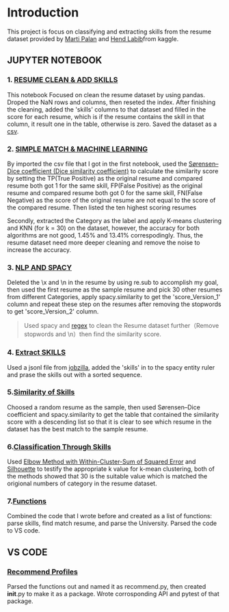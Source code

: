 # Introduction

This project is focus on classifying and extracting skills from the resume dataset provided by [Marti Palan](https://www.kaggle.com/datasets/maitrip/resumes) and [Hend Labib](https://www.kaggle.com/code/hendlabib12/resume-extraction/data)from kaggle.

## JUPYTER NOTEBOOK

### 1. [RESUME CLEAN & ADD SKILLS](https://github.com/xilin-tian/Resume_Classification/blob/main/jupyter%20notebook/RESUME_CLEAN_%26_ADD_SKILLS_XilinTian.ipynb)

This notebook Focused on clean the resume dataset by using pandas. Droped the NaN rows and columns, then reseted the index. After finishing the cleaning, added the 'skills' columns to that dataset and filled in the score for each resume, which is if the resume contains the skill in that column, it result one in the table, otherwise is zero. Saved the dataset as a [csv](https://github.com/xilin-tian/Resume_Classification/blob/main/original%20data%20and%20result%20csv/resume_add_skills.csv).

### 2. [SIMPLE MATCH & MACHINE LEARNING](https://github.com/xilin-tian/Resume_Classification/blob/main/jupyter%20notebook/SIMPLE_MATCH_%26_MACHINE_LEARNING.ipynb)

By imported the csv file that I got in the first notebook, used the [Sørensen–Dice coefficient (Dice similarity coefficient)](https://en.wikipedia.org/wiki/S%C3%B8rensen%E2%80%93Dice_coefficient) to calculate the similarity score by setting the TP(True Positive) as the original resume and compared resume both got 1 for the same skill, FP(False Positive) as the original resume and compared resume both got 0 for the same skill, FN(False Negative) as the score of the original resume are not equal to the score of the compared resume. Then listed the ten highest scoring resumes

Secondly, extracted the Category as the label and apply K-means clustering and KNN (for k = 30) on the dataset, however, the accuracy for both algorithms are not good, 1.45% and 13.41% correspodingly. Thus, the resume dataset need more deeper cleaning and remove the noise to increase the accuracy.

### 3. [NLP AND SPACY](https://github.com/xilin-tian/Resume_Classification/blob/main/jupyter%20notebook/NLP_AND_SPACY.ipynb)

Deleted the \x and \n in the resume by using re.sub to accomplish my goal, then used the first resume as the sample resume and pick 30 other resumes from different Categories, apply spacy.similarity to get the 'score_Version_1' column and repeat these step on the resumes after removing the stopwords to get 'score_Version_2' column.

> Used spacy and [regex](https://en.wikipedia.org/wiki/Regular_expression) to clean the Resume dataset further（Remove stopwords and \\n）then find the similarity score.

### 4. [Extract SKILLS](https://github.com/xilin-tian/Resume_Classification/blob/main/jupyter%20notebook/EXTRACT_SKILLS.ipynb)
Used a jsonl file from [jobzilla](https://github.com/kingabzpro/jobzilla_ai/blob/main/jz_skill_patterns.jsonl), added the 'skills' in to the spacy entity ruler and prase the skills out with a sorted sequence.


### 5.[Similarity of Skills](https://github.com/xilin-tian/Resume_Classification/blob/main/jupyter%20notebook/SIMILARITY_OF_SKILLS.ipynb)
Choosed a random resume as the sample, then used Sørensen–Dice coefficient and spacy.similarity to get the table that contained the similarity score with a descending list so that it is clear to see which resume in the dataset has the best match to the sample resume.

### 6.[Classification Through Skills](https://github.com/xilin-tian/Resume_Classification/blob/main/jupyter%20notebook/CLASSIFICATION_THROUGH_SKILLS.ipynb)
Used [Elbow Method with Within-Cluster-Sum of Squared Error](https://en.wikipedia.org/wiki/Elbow_method_(clustering)) and [Silhouette](https://en.wikipedia.org/wiki/Silhouette_(clustering)) to testify the appropriate k value for k-mean clustering, both of the methods showed that 30 is the suitable value which is matched the origional numbers of category in the resume dataset.

### 7.[Functions](https://github.com/xilin-tian/Resume_Classification/blob/main/jupyter%20notebook/Functions.ipynb)
Combined the code that I wrote before and created as a list of functions: parse skills, find match resume, and parse the University. Parsed the code to VS code.

## VS CODE
### [Recommend Profiles](https://github.com/xilin-tian/Resume_Classification/tree/main/recommend_profiles)
Parsed the functions out and named it as recommend.py, then created __init__.py to make it as a package. Wrote corrosponding API and pytest of that package.
</ol>

